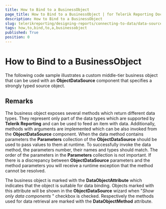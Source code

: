 ```yaml
---
title: How to Bind to a BusinessObject
page_title: How to Bind to a BusinessObject | for Telerik Reporting Documentation
description: How to Bind to a BusinessObject
slug: telerikreporting/designing-reports/connecting-to-data/data-source-components/objectdatasource-component/how-to/how-to-bind-to-a-businessobject
tags: how,to,bind,to,a,businessobject
published: True
position: 0
---
```


# How to Bind to a BusinessObject



The following code sample illustrates a custom middle-tier business object that can         be used with an __ObjectDataSource__  component that specifies         a strongly typed source object.       

## Remarks

The business object exposes several methods which return different data types. They           represent only part of the data types which are supported by __Telerik Reporting__            and can be used to feed an item with data. Additionally, methods with arguments are implemented           which can be also invoked from the __ObjectDataSource__  component.           When the data method contains parameters the __Parameters__  collection of           the __ObjectDataSource__  should be used to pass values to them at runtime.           To successfully invoke the data method, the parameters number, their names and           types should match. The order of the parameters in the __Parameters__  collection is not           important. If there is a discrepancy between __ObjectDataSource__  parameters and           the method parameters you will receive a runtime exception that the method cannot be resolved.         

The business object is marked with the __DataObjectAttribute__  which indicates           that the object is suitable for data binding. Objects marked with this attribute will be shown           in the __ObjectDataSource__  wizard when "*Show only data components* "           checkbox is checked. Respectively the methods used for data retrieval are marked with the           __DataObjectMethod__  attribute.         
